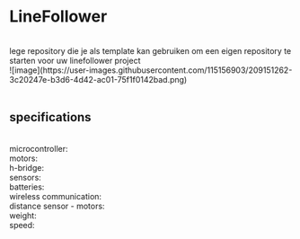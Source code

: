 # LineFollower
<br />
lege repository die je als template kan gebruiken om een eigen repository te starten voor uw linefollower project
<br />
![image](https://user-images.githubusercontent.com/115156903/209151262-3c20247e-b3d6-4d42-ac01-75f1f0142bad.png)


<br />
<br />
  
## specifications
<br />
microcontroller:
<br />
motors: 
<br />
h-bridge:
<br />
sensors:
<br />
batteries:
<br />
wireless communication:
<br />
distance sensor - motors:
<br />
weight:
<br />
speed: 
<br />
